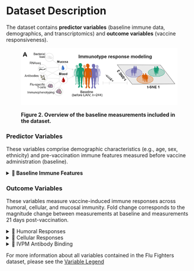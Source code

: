 # Dataset Description

The dataset contains **predictor variables** (baseline immune data, demographics, and transcriptomics) and **outcome variables** (vaccine responsiveness).

<figure><img src="../../.gitbook/assets/baseline predictive modeling overview.png" alt=""><figcaption><p> <strong>Figure 2. Overview of the baseline measurements included in the dataset.</strong></p></figcaption></figure>

### Predictor Variables

These variables comprise demographic characteristics (e.g., age, sex, ethnicity) and pre-vaccination immune features measured before vaccine administration (baseline).

<details>

<summary><strong>🧬 Baseline Immune Features</strong></summary>



* **Blood Transcriptomics**: Pathway activity captured by **Gene Ontology (GO)** terms, e.g., `blood_baseline_go.0006415` (translation).

- **Nasal Transcriptomics**: Pathway activity in nasal samples, e.g., `nasal_baseline_go.0006968` (defense response to virus).

* **Immune Cell Subsets**:
  * `v0_mdcs`: Myeloid dendritic cells (mDCs).
  * `v0_pdcs`: Plasmacytoid dendritic cells (pDCs).
  * `v0_classical_monocytes`, `v0_intermediate_monocytes`, `v0_nonclassical_monocytes`: Monocyte subsets.
* **T cell Cytokine Production:**
  * `v0_cd4` : Measure of cytokine production by CD4+ T cells in response to influenza antigens
  * `v0_cd8` : Measure of cytokine production by CD8+ T cells in response to influenza antigens
  * Further classified by cytokines measured (`ifng`, `il2`) cells and the associated influenza strains (`h3`, `hmnp`, `hab`, `bmnp`)
    * ie. `h1_v0_cd4_ifng`,  `h3_v0_cd4_il2`

- **Viral and Bacterial Load**:
  * `v0_resp_virus_positive`: Presence of 14 different respiratory viruses (flu, adenoviruses, rhinoviruses, coronaviruses, etc.) detected via RT-PCR at baseline.
  * `v0_pneumo_ng_log10copies_ul`: Nasal _Streptococcus pneumoniae_ density (log10 copies per µL).
- **Nutrition Status:**
  * `z_score_continuous`: Weight-for-height Z-score (nutritional status).

</details>

### Outcome Variables

These variables measure vaccine-induced immune responses across humoral, cellular, and mucosal immunity. Fold change corresponds to the magnitude change between measurements at baseline and measurements 21 days post-vaccination.

<details>

<summary><span data-gb-custom-inline data-tag="emoji" data-code="1f9ea">🧪</span> Humoral Responses</summary>



* `h1_hai_gmt_fold_change`: Responsiveness in HAI titers for H1N1 (serum antibody response blocking virus-host interaction).

- `h3_hai_gmt_fold_change`: Responsiveness in HAI titers for H3N2.

* `ph1n1_ha_iga_fold_change`: Responsiveness in mucosal IgA binding to H1N1 hemagglutinin.

</details>

<details>

<summary><span data-gb-custom-inline data-tag="emoji" data-code="1f9eb">🧫</span> Cellular Responses</summary>

Fold change response variables for T-cell cytokine levels:

* Classified by cytokines measured (`ifng`, `il2`) cells and the associated influenza strains (`h1`, `h3`, `hmnp`, `hab`, `bmnp`)

- All CD4+ T cell fold change responses: `h1_cd4_ifng_fold_change`, `h1_cd4_il2_fold_change`, `h3_cd4_ifng_fold_change`, `h3_cd4_il2_fold_change`, `hmnp_cd4_ifng_fold_change`, `hmnp_cd4_il2_fold_change`, `hab_cd4_ifng_fold_change`, `hab_cd4_il2_fold_change`, `bmnp_cd4_ifng_fold_change`, `bmnp_cd4_il2_fold_change`
- All CD8+ T cell fold change responses: `h1_cd8_ifng_fold_change`, `h1_cd8_il2_fold_change` , `h3_cd8_ifng_fold_change`, `h3_cd8_il2_fold_change` , `hmnp_cd8_ifng_fold_change`, `hmnp_cd8_il2_fold_change` , `hab_cd8_ifng_fold_change`, `hab_cd8_il2_fold_change` , `bmnp_cd8_ifng_fold_change`, `bmnp_cd8_il2_fold_change`

</details>

<details>

<summary><span data-gb-custom-inline data-tag="emoji" data-code="1f9f2">🧲</span> IVPM Antibody Binding</summary>

`nc99_ivpm_h1_fold_change`: Responsiveness in antibody binding to HA from A/New Caledonia/20/1999, measured using a high-throughput HA microarray platform which allows to test the presence of antibodies that can bind vaccine-formulated influenza strains and historical and drifted influenza strains not included in the vaccine formulation.

</details>

For more information about all variables contained in the Flu Fighters dataset, please see the [Variable Legend](variable-legend.md)
